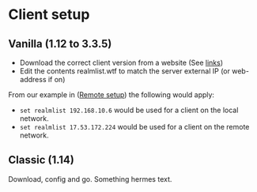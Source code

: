 # Client setup

## Vanilla (1.12 to 3.3.5)

- Download the correct client version from a website (See [links](_pages/Links))
- Edit the contents realmlist.wtf to match the server external IP (or web-address if on)

From our example in ([Remote setup](_pages/Setup3)) the following would apply:

- `set realmlist 192.168.10.6` would be used for a client on the local network.
- `set realmlist 17.53.172.224` would be used for a client on the remote network.

## Classic (1.14)

Download, config and go. Something hermes text.
